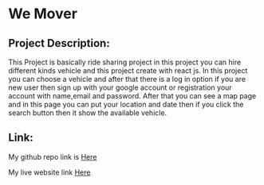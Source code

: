 # We Mover

## Project Description:

This Project is basically ride sharing project in this project you can hire different kinds vehicle and this project create with react js. In this project you can choose a vehicle and after that there is a log in option if you are new user then sign up with your google account or registration your account with name,email and password. After that you can see a map page and in this page you can put your location and date then if you click the search button then it show the available vehicle.

## Link:

My github repo link is [Here]()

My live website link [Here]()

